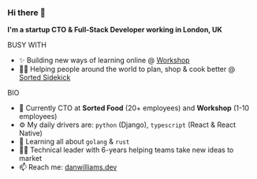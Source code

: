 ### Hi there 👋

<!--
**djw27/djw27** is a ✨ _special_ ✨ repository because its `README.md` (this file) appears on your GitHub profile.

Here are some ideas to get you started:

- 🔭 I’m currently working on ...
- 🌱 I’m currently learning ...
- 👯 I’m looking to collaborate on ...
- 🤔 I’m looking for help with ...
- 💬 Ask me about ...
- 📫 How to reach me: ...
- 😄 Pronouns: ...
- ⚡ Fun fact: ...
-->

**I'm a startup CTO & Full-Stack Developer working in London, UK**

BUSY WITH

- ✨ Building new ways of learning online @ [Workshop](https://www.workshop.co.uk)
- 👩‍🍳 Helping people around the world to plan, shop & cook better @ [Sorted Sidekick](https://sortedfood.com/sidekick/)

BIO

- 🏢 Currently CTO at **Sorted Food** (20+ employees) and **Workshop** (1-10 employees)
- ⚙️ My daily drivers are: `python` (Django), `typescript` (React & React Native)
- 🌱 Learning all about `golang` & `rust`
- 🏋️‍♀️ Technical leader with 6-years helping teams take new ideas to market
- 📫 Reach me: [danwilliams.dev](https://danwilliams.dev)
